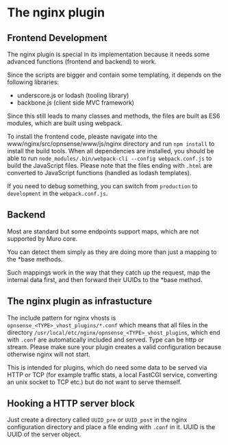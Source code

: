 # The nginx plugin

## Frontend Development

The nginx plugin is special in its implementation because it needs
some advanced functions (frontend and backend) to work.

Since the scripts are bigger and contain some templating,
it depends on the following libraries:

* underscore.js or lodash (tooling library)
* backbone.js (client side MVC framework)

Since this still leads to many classes and methods,
the files are built as ES6 modules,
which are built using webpack.

To install the frontend code, pleaste navigate into the
www/nginx/src/opnsense/www/js/nginx directory and
run `npm install` to install the build tools.
When all dependencies are installed, you should be able to run
`node_modules/.bin/webpack-cli --config webpack.conf.js`
to build the JavaScript files.
Please note that the files ending with `.html` are converted
to JavaScript functions (handled as lodash templates).

If you need to debug something, you can switch from `production`
to `development` in the `webpack.conf.js`.

## Backend

Most are standard but some endpoints support maps, which are not
supported by Muro core.

You can detect them simply as they are doing more than just a mapping
to the \*base methods.

Such mappings work in the way that they catch up the request,
map the internal data first, and then forward their UUIDs
to the \*base method.

## The nginx plugin as infrastucture

The include pattern for nginx vhosts is
`opnsense_<TYPE>_vhost_plugins/*.conf` which means that all files in the
directory `/usr/local/etc/nginx/opnsense_<TYPE>_vhost_plugins`, which end
with `.conf` are automatically included and served.
Type can be http or stream.
Please make sure your plugin creates a valid configuration because
otherwise nginx will not start.

This is intended for plugins, which do need some data to be served via
HTTP or TCP (for example traffic stats, a local FastCGI service,
converting an unix socket to TCP etc.) but do not want to serve themself.

## Hooking a HTTP server block

Just create a directory called `UUID_pre` or `UUID_post` in the nginx
configuration directory and place a file ending with `.conf` in it.
UUID is the UUID of the server object.
